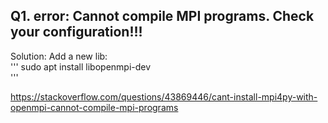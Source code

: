 ## Q1. error: Cannot compile MPI programs. Check your configuration!!!

Solution: Add a new lib:  
'''
sudo apt install libopenmpi-dev  
'''

https://stackoverflow.com/questions/43869446/cant-install-mpi4py-with-openmpi-cannot-compile-mpi-programs  
